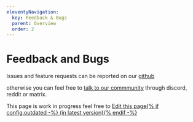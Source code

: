 ```yaml
---
eleventyNavigation:
  key: Feedback & Bugs
  parent: Overview
  order: 2
--- 
```


# Feedback and Bugs

Issues and feature requests can be reported on our [github](https://github.com/PolyMC/PolyMC) 

otherwise you can feel free to [talk to our commmunity](/#get-involved) through discord, reddit or matrix.

<div class="infobox is-info">
This page is work in progress feel free to <a href="{{ metadata.githubEdit }}{{ page.inputPath }}" class="elv-externalexempt">Edit this page{% if config.outdated -%} (in latest version){% endif -%}</a>
</div>